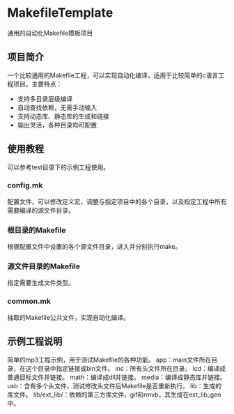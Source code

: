 # MakefileTemplate
通用的自动化Makefile模板项目

## 项目简介
一个比较通用的Makefile工程，可以实现自动化编译，适用于比较简单的c语言工程项目。主要特点：
* 支持多目录层级编译
* 自动查找依赖，无需手动输入
* 支持动态库、静态库的生成和链接
* 输出灵活，各种目录均可配置

## 使用教程
可以参考test目录下的示例工程使用。

### config.mk
配置文件，可以修改定义宏，调整与指定项目中的各个目录，以及指定工程中所有需要编译的源文件目录。

### 根目录的Makefile
根据配置文件中设置的各个源文件目录，进入并分别执行make。

### 源文件目录的Makefile
指定需要生成文件类型。

### common.mk
抽取的Makefile公共文件，实现自动化编译。

## 示例工程说明
简单的mp3工程示例，用于测试Makefile的各种功能。
app：main文件所在目录，在这个目录中指定链接成bin文件。
inc：所有头文件所在目录。
lcd：编译成普通目标文件并链接。
math：编译成dll并链接。
media：编译成静态库并链接。
usb：含有多个头文件，测试修改头文件后Makefile是否重新执行。
lib：生成的库文件。
lib/ext_lib/：依赖的第三方库文件，gif和rmvb，其生成在ext_lib_gen中。
